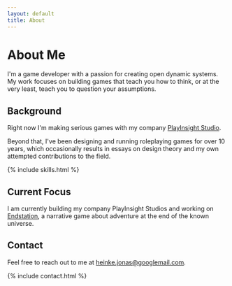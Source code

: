 ```yaml
---
layout: default
title: About
---
```


# About Me

I'm a game developer with a passion for creating open dynamic systems. My work focuses on building games that teach you how to think, or at the very least, teach you to question your assumptions.

## Background

Right now I'm making serious games with my company [PlayInsight Studio](https://playinsightstudios.com/).

Beyond that, I've been designing and running roleplaying games for over 10 years, which occasionally results in essays on design theory and my own attempted contributions to the field.

{% include skills.html %}

## Current Focus

I am currently building my company PlayInsight Studios and working on [Endstation](/projects/endstation), a narrative game about adventure at the end of the known universe.

## Contact

Feel free to reach out to me at [heinke.jonas@googlemail.com](mailto:heinke.jonas@googlemail.com).

{% include contact.html %} 